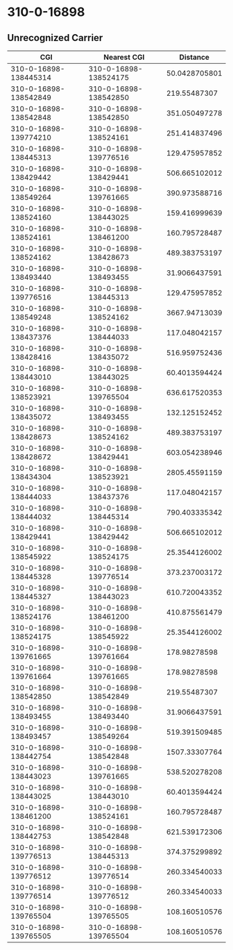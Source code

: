 # 310-0-16898
## Unrecognized Carrier


| CGI | Nearest CGI | Distance |
|-----|-------------|----------|
| 310-0-16898-138445314 | 310-0-16898-138524175 | 50.0428705801 |
| 310-0-16898-138542849 | 310-0-16898-138542850 | 219.55487307 |
| 310-0-16898-138542848 | 310-0-16898-138542850 | 351.050497278 |
| 310-0-16898-139774210 | 310-0-16898-138524161 | 251.414837496 |
| 310-0-16898-138445313 | 310-0-16898-139776516 | 129.475957852 |
| 310-0-16898-138429442 | 310-0-16898-138429441 | 506.665102012 |
| 310-0-16898-138549264 | 310-0-16898-139761665 | 390.973588716 |
| 310-0-16898-138524160 | 310-0-16898-138443025 | 159.416999639 |
| 310-0-16898-138524161 | 310-0-16898-138461200 | 160.795728487 |
| 310-0-16898-138524162 | 310-0-16898-138428673 | 489.383753197 |
| 310-0-16898-138493440 | 310-0-16898-138493455 | 31.9066437591 |
| 310-0-16898-139776516 | 310-0-16898-138445313 | 129.475957852 |
| 310-0-16898-138549248 | 310-0-16898-138524162 | 3667.94713039 |
| 310-0-16898-138437376 | 310-0-16898-138444033 | 117.048042157 |
| 310-0-16898-138428416 | 310-0-16898-138435072 | 516.959752436 |
| 310-0-16898-138443010 | 310-0-16898-138443025 | 60.4013594424 |
| 310-0-16898-138523921 | 310-0-16898-139765504 | 636.617520353 |
| 310-0-16898-138435072 | 310-0-16898-138493455 | 132.125152452 |
| 310-0-16898-138428673 | 310-0-16898-138524162 | 489.383753197 |
| 310-0-16898-138428672 | 310-0-16898-138429441 | 603.054238946 |
| 310-0-16898-138434304 | 310-0-16898-138523921 | 2805.45591159 |
| 310-0-16898-138444033 | 310-0-16898-138437376 | 117.048042157 |
| 310-0-16898-138444032 | 310-0-16898-138445314 | 790.403335342 |
| 310-0-16898-138429441 | 310-0-16898-138429442 | 506.665102012 |
| 310-0-16898-138545922 | 310-0-16898-138524175 | 25.3544126002 |
| 310-0-16898-138445328 | 310-0-16898-139776514 | 373.237003172 |
| 310-0-16898-138445327 | 310-0-16898-138443023 | 610.720043352 |
| 310-0-16898-138524176 | 310-0-16898-138461200 | 410.875561479 |
| 310-0-16898-138524175 | 310-0-16898-138545922 | 25.3544126002 |
| 310-0-16898-139761665 | 310-0-16898-139761664 | 178.98278598 |
| 310-0-16898-139761664 | 310-0-16898-139761665 | 178.98278598 |
| 310-0-16898-138542850 | 310-0-16898-138542849 | 219.55487307 |
| 310-0-16898-138493455 | 310-0-16898-138493440 | 31.9066437591 |
| 310-0-16898-138493457 | 310-0-16898-138549264 | 519.391509485 |
| 310-0-16898-138442754 | 310-0-16898-138542848 | 1507.33307764 |
| 310-0-16898-138443023 | 310-0-16898-139761665 | 538.520278208 |
| 310-0-16898-138443025 | 310-0-16898-138443010 | 60.4013594424 |
| 310-0-16898-138461200 | 310-0-16898-138524161 | 160.795728487 |
| 310-0-16898-138442753 | 310-0-16898-138542848 | 621.539172306 |
| 310-0-16898-139776513 | 310-0-16898-138445313 | 374.375299892 |
| 310-0-16898-139776512 | 310-0-16898-139776514 | 260.334540033 |
| 310-0-16898-139776514 | 310-0-16898-139776512 | 260.334540033 |
| 310-0-16898-139765504 | 310-0-16898-139765505 | 108.160510576 |
| 310-0-16898-139765505 | 310-0-16898-139765504 | 108.160510576 |

